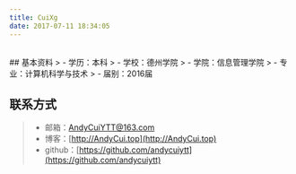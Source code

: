 ```yaml
---
title: CuiXg
date: 2017-07-11 18:34:05
---
```

<br>
<!--<center>![](https://andycuiytt.github.io/uploads/avatar.png)</center><br><br>-->
## 基本资料
> - 学历：本科
> - 学校：德州学院
> - 学院：信息管理学院
> - 专业：计算机科学与技术
> - 届别：2016届

## 联系方式
> - 邮箱：[AndyCuiYTT@163.com](mailto:AndyCuiYTT@163.com)
> - 博客：[http://AndyCui.top](http://AndyCui.top)
> - github：[https://github.com/andycuiytt](https://github.com/andycuiytt)
